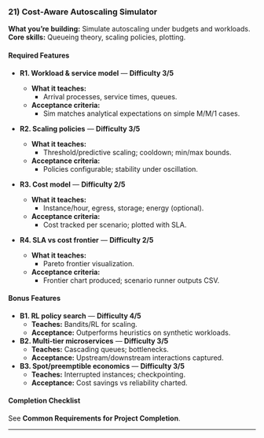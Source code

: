 ### 21) Cost‑Aware Autoscaling Simulator
**What you’re building:** Simulate autoscaling under budgets and workloads.
**Core skills:** Queueing theory, scaling policies, plotting.

#### Required Features
- **R1. Workload & service model** — **Difficulty 3/5**
  - **What it teaches:**
    - Arrival processes, service times, queues.
  - **Acceptance criteria:**
    - Sim matches analytical expectations on simple M/M/1 cases.

- **R2. Scaling policies** — **Difficulty 3/5**
  - **What it teaches:**
    - Threshold/predictive scaling; cooldown; min/max bounds.
  - **Acceptance criteria:**
    - Policies configurable; stability under oscillation.

- **R3. Cost model** — **Difficulty 2/5**
  - **What it teaches:**
    - Instance/hour, egress, storage; energy (optional).
  - **Acceptance criteria:**
    - Cost tracked per scenario; plotted with SLA.

- **R4. SLA vs cost frontier** — **Difficulty 2/5**
  - **What it teaches:**
    - Pareto frontier visualization.
  - **Acceptance criteria:**
    - Frontier chart produced; scenario runner outputs CSV.

#### Bonus Features
- **B1. RL policy search** — **Difficulty 4/5**
  - **Teaches:** Bandits/RL for scaling.
  - **Acceptance:** Outperforms heuristics on synthetic workloads.
- **B2. Multi‑tier microservices** — **Difficulty 3/5**
  - **Teaches:** Cascading queues; bottlenecks.
  - **Acceptance:** Upstream/downstream interactions captured.
- **B3. Spot/preemptible economics** — **Difficulty 3/5**
  - **Teaches:** Interrupted instances; checkpointing.
  - **Acceptance:** Cost savings vs reliability charted.

#### Completion Checklist
See **Common Requirements for Project Completion**.

---
